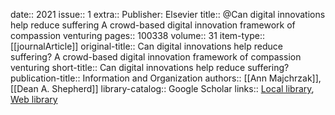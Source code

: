 date:: 2021
issue:: 1
extra:: Publisher: Elsevier
title:: @Can digital innovations help reduce suffering A crowd-based digital innovation framework of compassion venturing
pages:: 100338
volume:: 31
item-type:: [[journalArticle]]
original-title:: Can digital innovations help reduce suffering? A crowd-based digital innovation framework of compassion venturing
short-title:: Can digital innovations help reduce suffering?
publication-title:: Information and Organization
authors:: [[Ann Majchrzak]], [[Dean A. Shepherd]]
library-catalog:: Google Scholar
links:: [Local library](zotero://select/library/items/QT6WJIVW), [Web library](https://www.zotero.org/users/6520516/items/QT6WJIVW)
